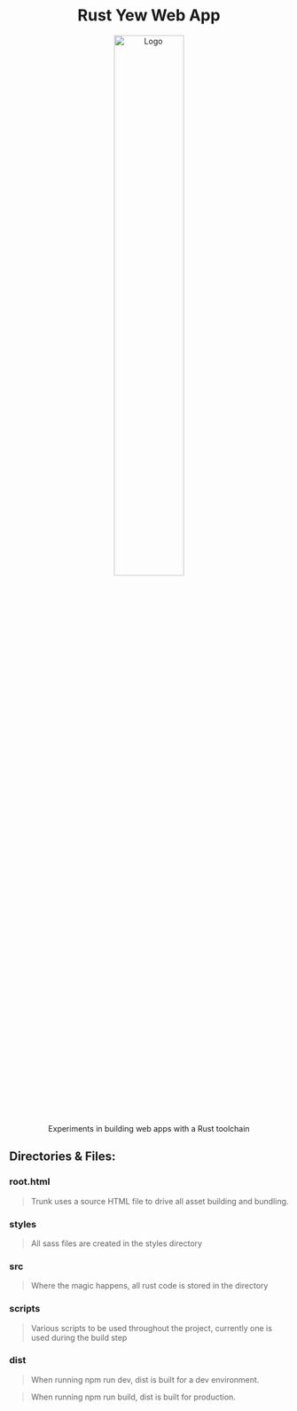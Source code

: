 <div align="center">
<h1 align="center">Rust Yew Web App</h1>
<img src="https://kidscodecs.com/wp-content/uploads/2015/10/language-rust.jpg" alt="Logo" width="50%" height="auto" />
<p align="center">Experiments in building web apps with a Rust toolchain</p>
</div>

## **Directories & Files:**

### root.html

> Trunk uses a source HTML file to drive all asset building and bundling.

### styles

> All sass files are created in the styles directory

### src

> Where the magic happens, all rust code is stored in the directory

### scripts

> Various scripts to be used throughout the project, currently one is used during the build step

### dist

> When running npm run dev, dist is built for a dev environment.

> When running npm run build, dist is built for production.
